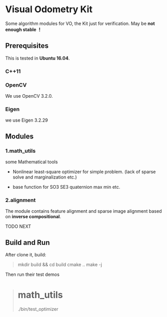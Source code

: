 # Visual Odometry Kit

Some algorithm modules for VO, the Kit just for verification. May be **not enough stable ！**

## Prerequisites

This is tested in **Ubuntu 16.04**.

### C++11

### OpenCV

We use OpenCV 3.2.0.

### Eigen

we use Eigen 3.2.29


## Modules

### 1.math_utils

some Mathematical tools

- Nonlinear least-square optimizer for simple problem. (lack of sparse solve and marginalization etc.)

- base function for SO3 SE3 quaternion max min etc.

### 2.alignment

The module contains feature alignment and sparse image alignment based on **inverse compositional**.

TODO NEXT


## Build and Run

After clone it, build:
> mkdir build && cd build
> cmake ..
> make -j

Then run their test demos

> # math_utils
> ./bin/test_optimizer